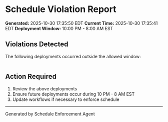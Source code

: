 # Schedule Violation Report

**Generated:** 2025-10-30 17:35:50 EDT
**Current Time:** 2025-10-30 17:35:41 EDT
**Deployment Window:** 10:00 PM - 8:00 AM EST

## Violations Detected

The following deployments occurred outside the allowed window:

```

```

## Action Required

1. Review the above deployments
2. Ensure future deployments occur during 10 PM - 8 AM EST
3. Update workflows if necessary to enforce schedule

---

Generated by Schedule Enforcement Agent
